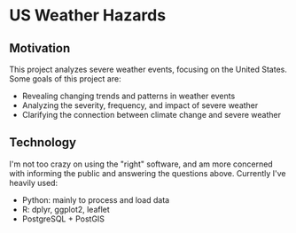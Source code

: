 # US Weather Hazards

## Motivation

This project analyzes severe weather events, focusing on the United States. Some goals of this project are:

 * Revealing changing trends and patterns in weather events
 * Analyzing the severity, frequency, and impact of severe weather
 * Clarifying the connection between climate change and severe weather
 
## Technology

I'm not too crazy on using the "right" software, and am more concerned with informing the public and answering
the questions above. Currently I've heavily used:

 * Python: mainly to process and load data
 * R: dplyr, ggplot2, leaflet
 * PostgreSQL + PostGIS